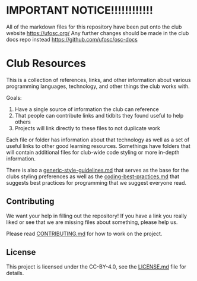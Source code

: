 # IMPORTANT NOTICE!!!!!!!!!!!!
All of the markdown files for this repository have been put onto the club website https://ufosc.org/
Any further changes should be made in the club docs repo instead https://github.com/ufosc/osc-docs

# Club Resources

This is a collection of references, links, and other information about various programming languages, technology, and other things the club works with.

Goals:
1. Have a single source of information the club can reference
2. That people can contribute links and tidbits they found useful to help others
3. Projects will link directly to these files to not duplicate work

Each file or folder has information about that technology as well as a set of useful links to other good learning resources. Somethings have folders that will contain additional files for club-wide code styling or more in-depth information.

There is also a [generic-style-guidelines.md](generic-style-guidelines.md) that serves as the base for the clubs styling preferences as well as the [coding-best-practices.md](coding-best-practices.md) that suggests best practices for programming that we suggest everyone read.

## Contributing

We want your help in filling out the repository! If you have a link you really liked or see that we are missing files about something, please help us.

Please read [CONTRIBUTING.md](CONTRIBUTING.md) for how to work on the project.

## License

This project is licensed under the CC-BY-4.0, see the [LICENSE.md](LICENSE.md) file for details.
